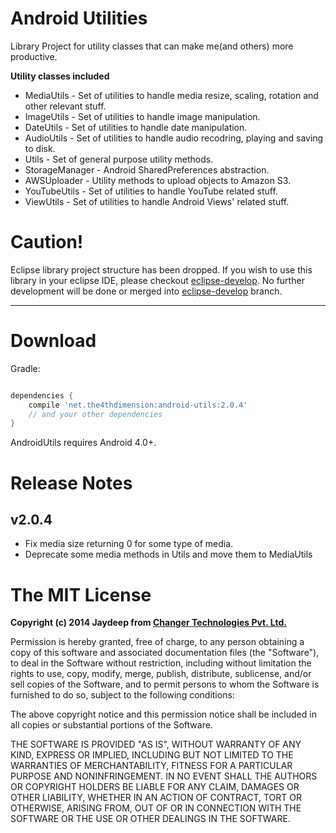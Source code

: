 Android Utilities
=============

Library Project for utility classes that can make me(and others) more productive.


**Utility classes included**

* MediaUtils - Set of utilities to handle media resize, scaling, rotation and other relevant stuff.
* ImageUtils - Set of utilities to handle image manipulation.
* DateUtils - Set of utilities to handle date manipulation.
* AudioUtils - Set of utilities to handle audio recodring, playing and saving to disk.
* Utils - Set of general purpose utility methods.
* StorageManager - Android SharedPreferences abstraction.
* AWSUploader - Utility methods to upload objects to Amazon S3.
* YouTubeUtils - Set of utilities to handle YouTube related stuff.
* ViewUtils - Set of utilities to handle Android Views' related stuff.

Caution!
==========
Eclipse library project structure has been dropped. If you wish to use this library in your eclipse IDE, please checkout [eclipse-develop][1].
No further development will be done or merged into [eclipse-develop][1] branch.

----

Download
============
Gradle:
```groovy

dependencies {
	compile 'net.the4thdimension:android-utils:2.0.4'
    // and your other dependencies
}

```
AndroidUtils requires Android 4.0+.

Release Notes
============

## v2.0.4

* Fix media size returning 0 for some type of media.
* Deprecate some media methods in Utils and move them to MediaUtils


The MIT License
=============

**Copyright (c) 2014 Jaydeep from [Changer Technologies Pvt. Ltd.](https://github.com/changer "Title")**

Permission is hereby granted, free of charge, to any person obtaining a copy
of this software and associated documentation files (the "Software"), to deal
in the Software without restriction, including without limitation the rights
to use, copy, modify, merge, publish, distribute, sublicense, and/or sell
copies of the Software, and to permit persons to whom the Software is
furnished to do so, subject to the following conditions:

The above copyright notice and this permission notice shall be included in
all copies or substantial portions of the Software.

THE SOFTWARE IS PROVIDED "AS IS", WITHOUT WARRANTY OF ANY KIND, EXPRESS OR
IMPLIED, INCLUDING BUT NOT LIMITED TO THE WARRANTIES OF MERCHANTABILITY,
FITNESS FOR A PARTICULAR PURPOSE AND NONINFRINGEMENT. IN NO EVENT SHALL THE
AUTHORS OR COPYRIGHT HOLDERS BE LIABLE FOR ANY CLAIM, DAMAGES OR OTHER
LIABILITY, WHETHER IN AN ACTION OF CONTRACT, TORT OR OTHERWISE, ARISING FROM,
OUT OF OR IN CONNECTION WITH THE SOFTWARE OR THE USE OR OTHER DEALINGS IN
THE SOFTWARE.


[1]: https://github.com/changer/android-utils/tree/eclipse-develop
